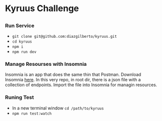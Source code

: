 # Kyruus Challenge

##

### Run Service

- `git clone git@github.com:diazgilberto/kyruus.git`
- `cd kyruus`
- `npm i`
- `npm run dev`

### Manage Resourses with Insomnia

Insomnia is an app that does the same thin that Postman. Download Insomnia [here](https://insomnia.rest/). In this very repo, in root dir, there is a json file with a collection of endpoints. Import the file into Insomnia for managin resources.

### Runing Test

- In a new terminal window `cd /path/to/kyruus`
- `npm run test:watch`
